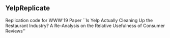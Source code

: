 ## YelpReplicate
Replication code for WWW'19 Paper ``Is Yelp Actually Cleaning Up the Restaurant Industry? A Re-Analysis on the Relative Usefulness of Consumer Reviews''
